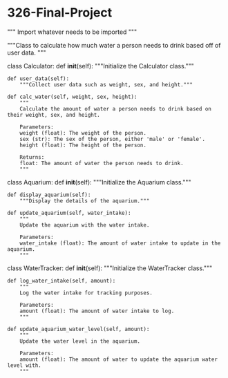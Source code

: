 # 326-Final-Project

""" Import whatever needs to be imported """

"""Class to calculate how much water a person needs to drink based off of user data. """

class Calculator:
    def __init__(self):
        """Initialize the Calculator class."""
    
    def user_data(self):
        """Collect user data such as weight, sex, and height."""

    def calc_water(self, weight, sex, height):
        """
        Calculate the amount of water a person needs to drink based on their weight, sex, and height.

        Parameters:
        weight (float): The weight of the person.
        sex (str): The sex of the person, either 'male' or 'female'.
        height (float): The height of the person.

        Returns:
        float: The amount of water the person needs to drink.
        """

class Aquarium:
    def __init__(self):
        """Initialize the Aquarium class."""
       
    def display_aquarium(self):
        """Display the details of the aquarium."""
        
    def update_aquarium(self, water_intake):
        """
        Update the aquarium with the water intake.

        Parameters:
        water_intake (float): The amount of water intake to update in the aquarium.
        """

class WaterTracker:
    def __init__(self):
        """Initialize the WaterTracker class."""
      
    def log_water_intake(self, amount):
        """
        Log the water intake for tracking purposes.

        Parameters:
        amount (float): The amount of water intake to log.
        """

    def update_aquarium_water_level(self, amount):
        """
        Update the water level in the aquarium.

        Parameters:
        amount (float): The amount of water to update the aquarium water level with.
        """
